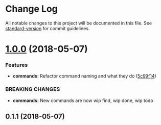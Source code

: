 # Change Log

All notable changes to this project will be documented in this file. See [standard-version](https://github.com/conventional-changelog/standard-version) for commit guidelines.

<a name="1.0.0"></a>
# [1.0.0](https://github.com/apertureless/wipfred/compare/v0.1.1...v1.0.0) (2018-05-07)


### Features

* **commands:** Refactor command naming and what they do ([5c99f14](https://github.com/apertureless/wipfred/commit/5c99f14))


### BREAKING CHANGES

* **commands:** New commands are now wip find, wip done, wip todo



<a name="0.1.1"></a>
## 0.1.1 (2018-05-07)
